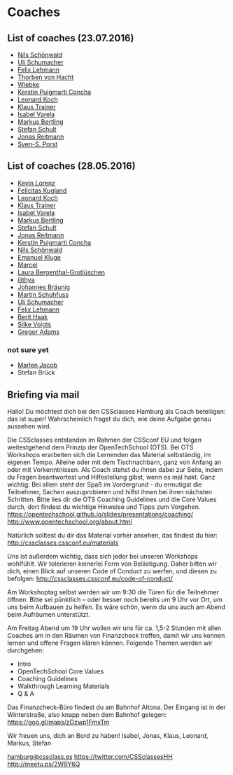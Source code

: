 # Coaches

## List of coaches (23.07.2016)
* [Nils Schönwald](http://www.meetup.com/de-DE/opentechschool-hamburg/members/163429662/)
* [Uli Schumacher](https://github.com/Shoom)
* [Felix Lehmann](http://github.com/FelixLehmannBLN)
* [Thorben von Hacht](http://www.meetup.com/de-DE/opentechschool-hamburg/members/193488572/)
* [Wiebke](http://www.meetup.com/de-DE/opentechschool-hamburg/members/203240050/)
* [Kerstin Puigmarti Concha](http://www.meetup.com/opentechschool-hamburg/members/39183352/)
* [Leonard Koch](https://github.com/LeonardKoch)
* [Klaus Trainer](https://github.com/KlausTrainer)
* [Isabel Varela](https://github.com/fallera)
* [Markus Bertling](https://github.com/HerrBertling)
* [Stefan Schult](https://github.com/Schubidu)
* [Jonas Reitmann](https://github.com/jonicious)
* [Sven-S. Porst](https://github.com/ssp)

## List of coaches (28.05.2016)

* [Kevin Lorenz](https://github.com/verpixelt)
* [Felicitas Kugland](https://github.com/kotzendekrabbe)
* [Leonard Koch](https://github.com/LeonardKoch)
* [Klaus Trainer](https://github.com/KlausTrainer)
* [Isabel Varela](https://github.com/fallera)
* [Markus Bertling](https://github.com/HerrBertling)
* [Stefan Schult](https://github.com/Schubidu)
* [Jonas Reitmann](https://github.com/jonicious)
* [Kerstin Puigmarti Concha](http://www.meetup.com/opentechschool-hamburg/members/39183352/)
* [Nils Schönwald](http://www.meetup.com/de-DE/opentechschool-hamburg/members/163429662/)
* [Emanuel Kluge](https://github.com/herschel666)
* [Marcel](http://www.meetup.com/de-DE/opentechschool-hamburg/members/202529655/)
* [Laura Bergenthal-Grotlüschen](http://www.meetup.com/de-DE/opentechschool-hamburg/members/202711065/)
* [ilithya](http://www.meetup.com/opentechschool-hamburg/members/186473647/)
* [Johannes Bräunig](http://www.meetup.com/opentechschool-hamburg/members/201301706/)
* [Martin Schuhfuss](http://twitter.com/usefulthink)
* [Uli Schumacher](https://github.com/Shoom)
* [Felix Lehmann](http://github.com/FelixLehmannBLN)
* [Berit Haak](https://twitter.com/abgehaakt)
* [Silke Voigts](https://twitter.com/silkine)
* [Gregor Adams](https://twitter.com/GregorAdams)

### not sure yet
* [Marlen Jacob](http://www.meetup.com/de-DE/opentechschool-hamburg/members/64503762/)
* Stefan Brück

## Briefing via mail

Hallo! Du möchtest dich bei den CSSclasses Hamburg als Coach beteiligen: das ist super!
Wahrscheinlich fragst du dich, wie deine Aufgabe genau aussehen wird.

Die CSSclasses entstanden im Rahmen der CSSconf EU und folgen weitestgehend dem Prinzip der OpenTechSchool (OTS). Bei OTS Workshops erarbeiten sich die Lernenden das Material selbständig, im eigenen Tempo. Alleine oder mit dem Tischnachbarn, ganz von Anfang an oder mit Vorkenntnissen. Als Coach stehst du ihnen dabei zur Seite, indem du Fragen beantwortest und Hilfestellung gibst, wenn es mal hakt. Ganz wichtig: Bei allem steht der Spaß im Vordergrund - du ermutigst die Teilnehmer, Sachen auszuprobieren und hilfst ihnen bei ihren nächsten Schritten.
Bitte lies dir die OTS Coaching Guidelines und die Core Values durch, dort findest du wichtige Hinweise und Tipps zum Vorgehen.
https://opentechschool.github.io/slides/presentations/coaching/
http://www.opentechschool.org/about.html

Natürlich solltest du dir das Material vorher ansehen, das findest du hier: http://cssclasses.cssconf.eu/materials

Uns ist außerdem wichtig, dass sich jeder bei unseren Workshops wohlfühlt. Wir tolerieren keinerlei Form von Belästigung. Daher bitten wir dich, einen Blick auf unseren Code of Conduct zu werfen, und diesen zu befolgen: http://cssclasses.cssconf.eu/code-of-conduct/

Am Workshoptag selbst werden wir um 9:30 die Türen für die Teilnehmer öffnen. Bitte sei pünktlich – oder besser noch bereits um 9 Uhr vor Ort, um uns beim Aufbauen zu helfen. Es wäre schön, wenn du uns auch am Abend beim Aufräumen unterstützt.

Am Freitag Abend um 19 Uhr wollen wir uns für ca. 1,5-2 Stunden mit allen Coaches am in den Räumen von Finanzcheck treffen, damit wir uns kennen lernen und offene Fragen klären können. Folgende Themen werden wir durchgehen:

* Intro
* OpenTechSchool Core Values
* Coaching Guidelines
* Walkthrough Learning Materials
* Q & A

Das Finanzcheck-Büro findest du am Bahnhof Altona. Der Eingang ist in der Winterstraße, also knapp neben dem Bahnhof gelegen: https://goo.gl/maps/zDzwp1FmxTm

Wir freuen uns, dich an Bord zu haben!
Isabel, Jonas, Klaus, Leonard, Markus, Stefan

hamburg@cssclass.es
https://twitter.com/CSSclassesHH
http://meetu.ps/2W9Y6Q
